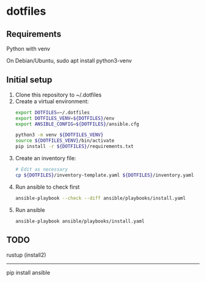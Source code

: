 # dotfiles

## Requirements

Python with venv

On Debian/Ubuntu, sudo apt install python3-venv

## Initial setup

1. Clone this repository to ~/.dotfiles
2. Create a virtual environment:
   ```sh
   export DOTFILES=~/.dotfiles
   export DOTFILES_VENV=${DOTFILES}/env
   export ANSIBLE_CONFIG=${DOTFILES}/ansible.cfg

   python3 -m venv ${DOTFILES_VENV}
   source ${DOTFILES_VENV}/bin/activate
   pip install -r ${DOTFILES}/requirements.txt
   ```
3. Create an inventory file:
   ```sh
   # Edit as necessary
   cp ${DOTFILES}/inventory-template.yaml ${DOTFILES}/inventory.yaml
   ``` 
4. Run ansible to check first
   ```sh
   ansible-playbook --check --diff ansible/playbooks/install.yaml
   ```
5. Run ansible
   ```
   ansible-playbook ansible/playbooks/install.yaml
   ```

## TODO
rustup (install2)


---
pip install ansible
